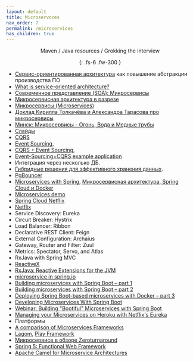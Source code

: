 ```yaml
---
layout: default
title: Microservoces
nav_order: 7
permalink: /microservices
has_children: true
---
```

<div align="center" markdown="1">
Maven / Java resources / Grokking the interview

{: .fs-6 .fw-300 }
</div>



- <a href="http://ru.wikipedia.org/wiki/Сервис-ориентированная_архитектура">Сервис-ориентированная архитектура</a> как повышение абстракции производства ПО
 - <a href="http://www.javaworld.com/article/2071889/soa/what-is-service-oriented-architecture.html">What is service-oriented architecture?</a>
 - <a href="https://ru.wikipedia.org/wiki/Микросервисы">Современное представление (SOA): Микросервисы</a>
 - [Микросервисная архитектура в разрезе](https://proglib.io/p/po-stopam-luchshih-mikroservisnaya-arhitektura-v-razreze-2019-11-07)
 - <a href="http://habrahabr.ru/post/249183/">Микросервисы (Microservices)</a> 
 - <a href="https://habrahabr.ru/company/jugru/blog/272009/">Доклад Кирилла Толкачёва и Александра Тарасова про микросервисы</a>
 - <a href="https://www.youtube.com/watch?v=ULppXf2ZWRM">Минск: Микросервисы - Огонь, Вода и Медные трубы</a>
 - <a href="http://www.slideshare.net/kirilltolkachev7/java-day-minsk-2016-keynote-about-microservices-in-real-world?qid=6f50c48c-f17f-4431-b977-df4a8575d65f">Слайды</a>
 - <a href="http://cqrs.nu/">CQRS</a>
 - <a href="https://habrahabr.ru/post/178259/">Event Sourcing</a>, 
 - <a href="https://habrahabr.ru/post/146429/">CQRS + Event Sourcing</a>, 
 - <a href="https://github.com/cer/event-sourcing-examples">Event-Sourcing+CQRS example application</a>
 - Интеграция через несколько ДБ. 
 - <a href="https://www.youtube.com/watch?v=15Xvq6xBcGI">Гибридные решения для эффективного хранения данных</a>.
 - <a href="http://evtuhovich.ru/blog/2012/02/12/pgbouncer/">PgBouncer</a>
 - <a href="https://spring.io/blog/2015/07/14/microservices-with-spring">Microservices with Spring</a>, <a href="https://habrahabr.ru/post/280786/">Микросервисная архитектура, Spring Cloud и Docker</a>
 - <a href="https://github.com/paulc4/microservices-demo">Microservices demo</a>
 - <a href="http://cloud.spring.io/spring-cloud-netflix/spring-cloud-netflix.html">Spring Cloud Netflix</a>
 - <a href="https://ru.wikipedia.org/wiki/Netflix">Netflix</a>
 - Service Discovery: Eureka
 - Circuit Breaker: Hystrix
 - Load Balancer: Ribbon
 - Declarative REST Client: Feign
 - External Configuration: Archaius
 - Gateway, Router and Filter: Zuul
 - Metrics: Spectator, Servo, and Atlas
 - RxJava with Spring MVC
 - <a href="http://reactivex.io/intro.html">ReactiveX</a>
 - <a href="https://github.com/ReactiveX/RxJava">RxJava: Reactive Extensions for the JVM</a>
 - <a href="https://spring.io/search?q=microservice">microservice in spring.io</a>
 - <a href="http://plainoldobjects.com/2014/04/01/building-microservices-with-spring-boot-part1/">Building microservices with Spring Boot – part 1</a>
 - <a href="http://plainoldobjects.com/2014/05/05/building-microservices-with-spring-boot-part-2/">Building microservices with Spring Boot – part 2</a>
 - <a href="http://plainoldobjects.com/2014/11/16/deploying-spring-boot-based-microservices-with-docker/">Deploying Spring Boot-based microservices with Docker – part 3</a>
 - <a href="https://github.com/livelessons-spring/building-microservices">Developing Microservices With Spring Boot</a>
 - <a href="http://www.youtube.com/watch?v=VPtlZLdm7Nc&list=PLgGXSWYM2FpNmY5a1MuomSvvovSWHWoAR">Webinar: Building "Bootiful" Microservices with Spring Boot</a>
 - <a href="https://blog.heroku.com/archives/2015/3/3/managing_your_microservices_on_heroku_with_netflix_s_eureka">Managing your Microservices on Heroku with Netflix's Eureka</a> 
 - Платформы
 - <a href="https://cdelmas.github.io/2015/11/01/A-comparison-of-Microservices-Frameworks.html">A comparison of Microservices Frameworks</a>
 - <a href="https://www.lightbend.com/lagom">Lagom</a>, <a href="https://playframework.com/">Play Framework</a>
 - <a href="http://zeroturnaround.com/rebellabs/java-tools-and-technologies-landscape-2016/">Микросервисе в обзоре Zeroturnaround</a>
 - <a href="https://dzone.com/articles/new-in-spring-5-functional-web-framework">Spring 5: Functional Web Framework</a>
 - <a href="http://www.ofbizian.com/2014/09/camel-microservices.html">Apache Camel for Micro­service Architectures</a>








